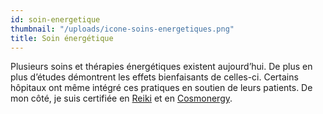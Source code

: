 ```yaml
---
id: soin-energetique
thumbnail: "/uploads/icone-soins-energetiques.png"
title: Soin énergétique
---
```


Plusieurs soins et thérapies énergétiques existent aujourd’hui. De plus en plus d’études démontrent les effets bienfaisants de celles-ci. Certains hôpitaux ont même intégré ces pratiques en soutien de leurs patients. De mon côté, je suis certifiée en [Reiki](/soins/reiki/) et en [Cosmonergy](/soins/cosmonergy/).
